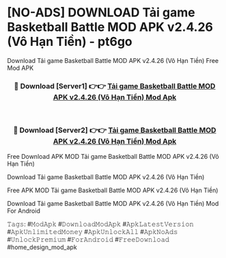 # [NO-ADS] DOWNLOAD Tải game Basketball Battle MOD APK v2.4.26 (Vô Hạn Tiền) - pt6go
Download Tải game Basketball Battle MOD APK v2.4.26 (Vô Hạn Tiền) Free Mod APK

<div align="center">
<h3>🔴 Download [Server1] 👉👉 <a href="https://apk-comot.site?title=Tải_game_Basketball_Battle_MOD_APK_v2.4.26_(Vô_Hạn_Tiền)">Tải game Basketball Battle MOD APK v2.4.26 (Vô Hạn Tiền) Mod Apk</a></h3><br>

<h3>🔴 Download [Server2] 👉👉 <a href="https://apk-comot.site?title=Tải_game_Basketball_Battle_MOD_APK_v2.4.26_(Vô_Hạn_Tiền)">Tải game Basketball Battle MOD APK v2.4.26 (Vô Hạn Tiền) Mod Apk</a></h3>
</div>


Free Download APK MOD Tải game Basketball Battle MOD APK v2.4.26 (Vô Hạn Tiền)

Download Tải game Basketball Battle MOD APK v2.4.26 (Vô Hạn Tiền) 

Free APK MOD Tải game Basketball Battle MOD APK v2.4.26 (Vô Hạn Tiền) 

Download Tải game Basketball Battle MOD APK v2.4.26 (Vô Hạn Tiền) Mod For Android

𝚃𝚊𝚐𝚜: #𝙼𝚘𝚍𝙰𝚙𝚔 #𝙳𝚘𝚠𝚗𝚕𝚘𝚊𝚍𝙼𝚘𝚍𝙰𝚙𝚔 #𝙰𝚙𝚔𝙻𝚊𝚝𝚎𝚜𝚝𝚅𝚎𝚛𝚜𝚒𝚘𝚗 #𝙰𝚙𝚔𝚄𝚗𝚕𝚒𝚖𝚒𝚝𝚎𝚍𝙼𝚘𝚗𝚎𝚢 #𝙰𝚙𝚔𝚄𝚗𝚕𝚘𝚌𝚔𝙰𝚕𝚕 #𝙰𝚙𝚔𝙽𝚘𝙰𝚍𝚜 #𝚄𝚗𝚕𝚘𝚌𝚔𝙿𝚛𝚎𝚖𝚒𝚞𝚖 #𝙵𝚘𝚛𝙰𝚗𝚍𝚛𝚘𝚒𝚍 #𝙵𝚛𝚎𝚎𝙳𝚘𝚠𝚗𝚕𝚘𝚊𝚍 #home_design_mod_apk